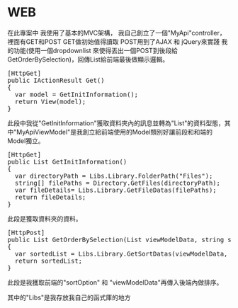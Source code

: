 # WEB

在此專案中 我使用了基本的MVC架構，
我自己創立了一個"MyApi"controller，裡面有GET和POST
GET做初始值得讀取
POST用到了AJAX 和 jQuery來實踐 我的功能(使用一個dropdownlist 來使得丟出一個POST到後段給 GetOrderBySelection)，回傳List<MyApiViewModel>給前端最後做顯示邏輯。
<pre>
[HttpGet]  
public IActionResult Get()  
{  
  var model = GetInitInformation();  
  return View(model);   
}  
</pre>
此段中我從"GetInitInformation"獲取資料夾內的訊息並轉為"List<MyApiViewModel>"的資料型態，其中"MyApiViewModel"是我創立給前端使用的Model類別好讓前段和和端的Model獨立。
<pre>
[HttpGet]
public List<MyApiViewModel> GetInitInformation()
{
  var directoryPath = Libs.Library.FolderPath("Files");
  string[] filePaths = Directory.GetFiles(directoryPath);
  var fileDetails= Libs.Library.GetFileDatas(filePaths);
  return fileDetails;
}
</pre>
此段是獲取資料夾的資料。
<pre>
[HttpPost]
public List<MyApiViewModel> GetOrderBySelection(List<MyApiViewModel> viewModelData, string sortOption)
{
  var sortedList = Libs.Library.GetSortDatas(viewModelData, sortOption);
  return sortedList;
}
</pre>
此段是我獲取前端的"sortOption" 和 "viewModelData"再傳入後端內做排序。

其中的"Libs"是我存放我自己的函式庫的地方


